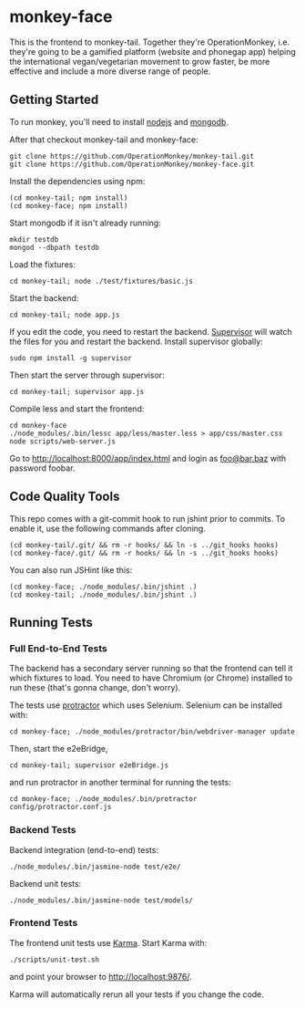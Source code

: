 monkey-face
===========

This is the frontend to monkey-tail. Together they're OperationMonkey, i.e. they're going to be a gamified platform (website and phonegap app) helping the international vegan/vegetarian movement to grow faster, be more effective and include a more diverse range of people.

Getting Started
---------------

To run monkey, you'll need to install [nodejs](http://nodejs.org/) and [mongodb](http://www.mongodb.org/).

After that checkout monkey-tail and monkey-face:

    git clone https://github.com/OperationMonkey/monkey-tail.git
    git clone https://github.com/OperationMonkey/monkey-face.git

Install the dependencies using npm:

    (cd monkey-tail; npm install)
    (cd monkey-face; npm install)

Start mongodb if it isn't already running:

    mkdir testdb
    mongod --dbpath testdb

Load the fixtures:

    cd monkey-tail; node ./test/fixtures/basic.js

Start the backend:

    cd monkey-tail; node app.js

If you edit the code, you need to restart the backend.
[Supervisor](https://github.com/isaacs/node-supervisor) will watch the files for you and restart the backend. Install supervisor globally:

    sudo npm install -g supervisor

Then start the server through supervisor:

    cd monkey-tail; supervisor app.js

Compile less and start the frontend:

    cd monkey-face
    ./node_modules/.bin/lessc app/less/master.less > app/css/master.css
    node scripts/web-server.js

Go to [http://localhost:8000/app/index.html](http://localhost:8000/app/index.html) and login
as foo@bar.baz with password foobar.


Code Quality Tools
------------------

This repo comes with a git-commit hook to run jshint prior to commits. To
enable it, use the following commands after cloning.

    (cd monkey-tail/.git/ && rm -r hooks/ && ln -s ../git_hooks hooks)
    (cd monkey-face/.git/ && rm -r hooks/ && ln -s ../git_hooks hooks)

You can also run JSHint like this:

    (cd monkey-face; ./node_modules/.bin/jshint .)
    (cd monkey-tail; ./node_modules/.bin/jshint .)


Running Tests
-------------

### Full End-to-End Tests
The backend has a secondary server running so that the frontend can tell it which fixtures to load.
You need to have Chromium (or Chrome) installed to run these (that's gonna change, don't worry).

The tests use [protractor](https://github.com/angular/protractor) which uses Selenium. Selenium can be installed with:

    cd monkey-face; ./node_modules/protractor/bin/webdriver-manager update

Then, start the e2eBridge,

    cd monkey-tail; supervisor e2eBridge.js

and run protractor in another terminal for running the tests:

    cd monkey-face; ./node_modules/.bin/protractor config/protractor.conf.js

### Backend Tests
Backend integration (end-to-end) tests:

    ./node_modules/.bin/jasmine-node test/e2e/

Backend unit tests:

    ./node_modules/.bin/jasmine-node test/models/

### Frontend Tests
The frontend unit tests use [Karma](https://github.com/karma-runner/karma). Start Karma with:

    ./scripts/unit-test.sh

and point your browser to [http://localhost:9876/](http://localhost:9876/).

Karma will automatically rerun all your tests if you change the code.
